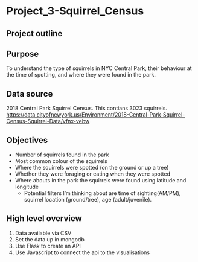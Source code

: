 # Project_3-Squirrel_Census

<h2>Project outline<h2>

## Purpose
To understand the type of squirrels in NYC Central Park, their behaviour at the time of spotting, and where they were found in the park.

## Data source
2018 Central Park Squirrel Census. 
This contians 3023 squirrels.
https://data.cityofnewyork.us/Environment/2018-Central-Park-Squirrel-Census-Squirrel-Data/vfnx-vebw

## Objectives
- Number of squirrels found in the park
- Most common colour of the squirrels
- Where the squirrels were spotted (on the ground or up a tree)
- Whether they were foraging or eating when they were spotted
- Where abouts in the park the squirrels were found using latitude and longitude
    - Potential filters I’m thinking about are time of sighting(AM/PM), squirrel location (ground/tree), age (adult/juvenile).

## High level overview
1. Data available via CSV
2. Set the data up in mongodb
3. Use Flask to create an API
4. Use Javascript to connect the api to the visualisations